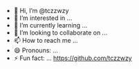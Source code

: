 - 👋 Hi, I’m @tczzwzy
- 👀 I’m interested in ...
- 🌱 I’m currently learning ...
- 💞️ I’m looking to collaborate on ...
- 📫 How to reach me ...
- 😄 Pronouns: ...
- ⚡ Fun fact: ...
https://github.com/tczzwzy
<!---
tczzwzy/tczzwzy is a ✨ special ✨ repository because its `README.md` (this file) appears on your GitHub profile.
You can click the Preview link to take a look at your changes.
---><html>

